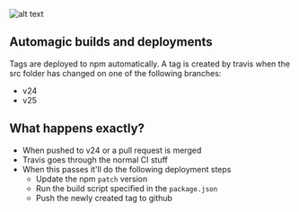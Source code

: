![alt text](https://a.slack-edge.com/7bf4/img/services/travis_128.png "Travis")

## Automagic builds and deployments

Tags are deployed to npm automatically. A tag is created by travis when the src folder has changed on one
of the following branches:
- v24
- v25

## What happens exactly?
- When pushed to v24 or a pull request is merged
- Travis goes through the normal CI stuff
- When this passes it'll do the following deployment steps
    - Update the npm `patch` version
    - Run the build script specified in the `package.json`
    - Push the newly created tag to github

